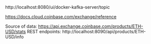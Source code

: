 
http://localhost:8080/ui/docker-kafka-server/topic

https://docs.cloud.coinbase.com/exchange/reference

Source of data: https://api.exchange.coinbase.com/products/ETH-USD/stats
REST endpoints:
http://localhost:8090/api/products/ETH-USD/info
